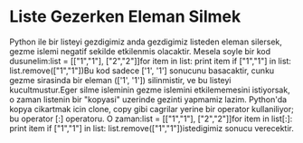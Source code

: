# Liste Gezerken Eleman Silmek

Python ile bir listeyi gezdigimiz anda gezdigimiz listeden eleman
silersek, gezme islemi negatif sekilde etkilenmis olacaktir. Mesela
soyle bir kod dusunelim:list = [["1","1"], ["2","2"]]for item in list:
print item if ["1","1"] in list: list.remove(["1","1"])Bu kod sadece
['1', '1'] sonucunu basacaktir, cunku gezme sirasinda bir eleman
(['1', '1']) silinmistir, ve bu listeyi kucultmustur.Eger silme
isleminin gezme islemini etkilememesini istiyorsak, o zaman listenin
bir "kopyasi" uzerinde gezinti yapmamiz lazim. Python'da kopya
cikartmak icin clone, copy gibi cagrilar yerine bir operator
kullaniliyor; bu operator [:] operatoru. O zaman:list = [["1","1"],
["2","2"]]for item in list[:]: print item if ["1","1"] in list:
list.remove(["1","1"])istedigimiz sonucu verecektir.




